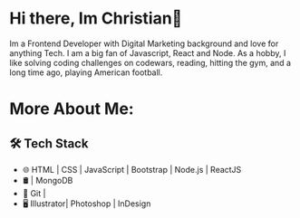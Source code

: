 # Hi there, Im Christian👋

Im a Frontend Developer with Digital Marketing background and love for anything Tech. I am a big fan of Javascript, React and Node.
As a hobby, I like solving coding challenges on codewars, reading, hitting the gym, and a long time ago, playing American football.

# More About Me:
## 🛠 Tech Stack

- 🌐  HTML | CSS | JavaScript | Bootstrap | Node.js | ReactJS
- 🛢  | MongoDB
- 🔧  Git | 
- 🖥  Illustrator| Photoshop | InDesign




<!--
**ChrisBaidoo/ChrisBaidoo** is a ✨ _special_ ✨ repository because its `README.md` (this file) appears on your GitHub profile.

#### Im a Frontend Developer with Digital Marketing background and love for everything Tech. I am a big fan of Javascript, React and Node.
As a hobby, I like solving coding challenges on codewars, reading, hitting the gym, and a long time ago, playing American football




More about me at iamdeveloper.com.

Here are some ideas to get you started:

- 🔭 I’m currently working on ...
- 🌱 I’m currently learning Typescript, Angular
- 👯 I’m looking to collaborate on ...
- 🤔 I’m looking for help with ...
- 💬 Ask me about ...
- 📫 How to reach me: ...
- 😄 Pronouns: he/him/his/
- ⚡ Fun fact: I speak spanish. 
-->
